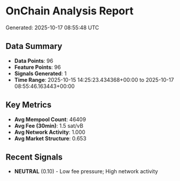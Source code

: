 # OnChain Analysis Report
Generated: 2025-10-17 08:55:48 UTC

## Data Summary
- **Data Points**: 96
- **Feature Points**: 96
- **Signals Generated**: 1
- **Time Range**: 2025-10-15 14:25:23.434368+00:00 to 2025-10-17 08:55:46.163443+00:00

## Key Metrics
- **Avg Mempool Count**: 46409
- **Avg Fee (30min)**: 1.5 sat/vB
- **Avg Network Activity**: 1.000
- **Avg Market Structure**: 0.653

## Recent Signals
- **NEUTRAL** (0.10) - Low fee pressure; High network activity
